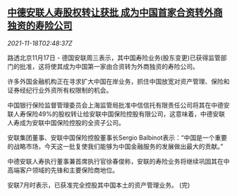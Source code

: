 <!--1637204462000-->
[中德安联人寿股权转让获批 成为中国首家合资转外商独资的寿险公司](https://cn.reuters.com/article/germany-allianz-china-life-insurance-111-idCNKBS2I3076)
------

<div><i>2021-11-18T02:48:37Z</i></div><p>路透北京11月17日 - 德国安联周三表示，其中国寿险业务(股东变更)已获得监管部门的批准，这将使其成为中国第一家由合资转为外商独资的寿险公司。</p><p>许多外国金融机构正在寻求扩大中国在岸业务，抓住中国放宽对资产管理、保险和证券经纪行业外资所有权限制的机会。</p><p>中国银行保险监督管理委员会上海监管局批准中信信托有限责任公司将其在中德安联人寿保险49%的股权转让给安联中国保险控股有限公司，这意味着，中德安联人寿成为安联中国保险控股的全资子公司。</p><p>安联集团董事、安联中国保险控股董事长Sergio Balbinot表示：“中国是一个重要的战略市场，今天这一批复使我们能够为中国金融服务的发展做出最大的贡献。”</p><p>中德安联人寿执行董事兼首席执行官徐春俊称，安联的寿险业务将继续巩固其在中高端客户领域的先锋和主要保险商地位。</p><p>安联7月时表示，已获准完全控股其中国本土的资产管理业务。 (完)</p>
